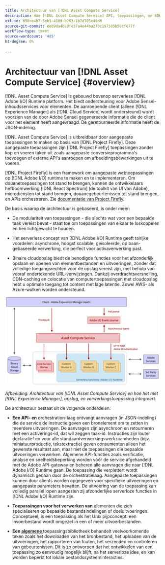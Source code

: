 ```yaml
---
title: Architectuur van [!DNL Asset Compute Service]
description: Hoe [!DNL Asset Compute Service] API, toepassingen, en SDK werken samen om de cloud-native service voor middelenverwerking te bieden.
exl-id: 658ee4b7-5eb1-4109-b263-1b7d705e49d6
source-git-commit: eed9da4b20fe37a4e44ba270c197505b50cfe77f
workflow-type: tm+mt
source-wordcount: '485'
ht-degree: 0%

---
```


# Architectuur van [!DNL Asset Compute Service] {#overview}

[!DNL Asset Compute Service] is gebouwd bovenop serverless [!DNL Adobe I/O] Runtime platform. Het biedt ondersteuning voor Adobe Sensei-inhoudsservices voor elementen. De aanroepende client (alleen [!DNL Experience Manager] als [!DNL Cloud Service] wordt ondersteund) wordt voorzien van de door Adobe Sensei gegenereerde informatie die de client voor het element heeft aangevraagd. De geretourneerde informatie heeft de JSON-indeling.

[!DNL Asset Compute Service] is uitbreidbaar door aangepaste toepassingen te maken op basis van  [!DNL Project Firefly]. Deze aangepaste toepassingen zijn [!DNL Project Firefly] toepassingen zonder kop en voeren taken uit zoals aangepaste conversieprogramma&#39;s toevoegen of externe API&#39;s aanroepen om afbeeldingsbewerkingen uit te voeren.

[!DNL Project Firefly] is een framework om aangepaste webtoepassingen op  [!DNL Adobe I/O] runtime te maken en te implementeren. Om douanetoepassingen tot stand te brengen, kunnen de ontwikkelaars hefboomwerking [!DNL React Spectrum] (de toolkit van UI van Adobe), microdiensten tot stand brengen, douanegebeurtenissen tot stand brengen, en APIs orchestreren. Zie [documentatie van Project Firefly](https://www.adobe.io/apis/experienceplatform/project-firefly/docs.html).

De basis waarop de architectuur is gebaseerd, is onder meer:

* De modulariteit van toepassingen - die slechts wat voor een bepaalde taak vereist bevat - staat toe om toepassingen van elkaar te loskoppelen en hen lichtgewicht te houden.

* Het serverless concept van [!DNL Adobe I/O] Runtime geeft talrijke voordelen: asynchrone, hoogst scalable, geïsoleerde, op baan-gebaseerde verwerking, die perfect voor activaverwerking past.

* Binaire cloudopslag biedt de benodigde functies voor het afzonderlijk opslaan en openen van elementbestanden en uitvoeringen, zonder dat volledige toegangsrechten voor de opslag vereist zijn, met behulp van vooraf ondertekende URL-verwijzingen. Dankzij overdrachtsversnelling, CDN-caching en colocatie van computertoepassingen met cloudopslag hebt u optimale toegang tot content met lage latentie. Zowel AWS- als Azure-wolken worden ondersteund.

![Architectuur van de Asset compute](assets/architecture-diagram.png)

*Afbeelding: Architectuur van  [!DNL Asset Compute Service] en hoe het met  [!DNL Experience Manager], opslag, en verwerkingstoepassing integreert.*

De architectuur bestaat uit de volgende onderdelen:

* **Een API- en** orchestration-laag ontvangt aanvragen (in JSON-indeling) die de service de instructie geven een bronelement om te zetten in meerdere uitvoeringen. De aanvragen zijn asynchroon en retourneren met een activerings-id, dat wil zeggen taak-id. Instructies zijn louter declaratief en voor alle standaardverwerkingswerkzaamheden (bijv. miniatuurproductie, tekstextractie) geven consumenten alleen het gewenste resultaat aan, maar niet de toepassingen die bepaalde uitvoeringen verwerken. Algemene API-functies zoals verificatie, analyse en snelheidsbeperking worden vóór de service afgehandeld met de Adobe API-gateway en beheren alle aanvragen die naar [!DNL Adobe I/O] Runtime gaan. De toepassing die verplettert wordt dynamisch gedaan door de orchestratielaag. Aangepaste toepassingen kunnen door clients worden opgegeven voor specifieke uitvoeringen en aangepaste parameters bevatten. De uitvoering van de toepassing kan volledig parallel lopen aangezien zij afzonderlijke serverloze functies in [!DNL Adobe I/O] Runtime zijn.

* **Toepassingen voor het verwerken van** elementen die zich specialiseren op bepaalde bestandsindelingen of doeluitvoeringen. Conceptueel, is een toepassing als het Unix pijpconcept: een invoerbestand wordt omgezet in een of meer uitvoerbestanden.

* **Een  [algemene ](https://github.com/adobe/asset-compute-sdk)** toepassingsbibliotheek behandelt veelvoorkomende taken zoals het downloaden van het bronbestand, het uploaden van de uitvoeringen, het rapporteren van fouten, het verzenden en controleren van gebeurtenissen. Dit is zo ontworpen dat het ontwikkelen van een toepassing zo eenvoudig mogelijk blijft, na het serverloze idee, en kan worden beperkt tot lokale bestandssysteeminteracties.

<!-- TBD:

* About the YAML file?
* See [https://www.adobe.io/project-firefly/docs/getting_started/first_app/#5-anatomy-of-a-project-firefly-application](https://www.adobe.io/project-firefly/docs/getting_started/first_app/#5-anatomy-of-a-project-firefly-application).

* minimize description to custom applications
* remove all internal stuff (e.g. Photoshop application, API Gateway) from text and diagram
* update diagram to focus on 3rd party custom applications ONLY
* Explain important transactions/handshakes?
* Flow of assets/control? See the illustration on the Nui diagrams wiki.
* Illustrations. See the SVG shared by Alex.
* Exceptions? Limitations? Call-outs? Gotchas?
* Do we want to add what basic processing is not available currently, that is expected by existing AEM customers?
-->
